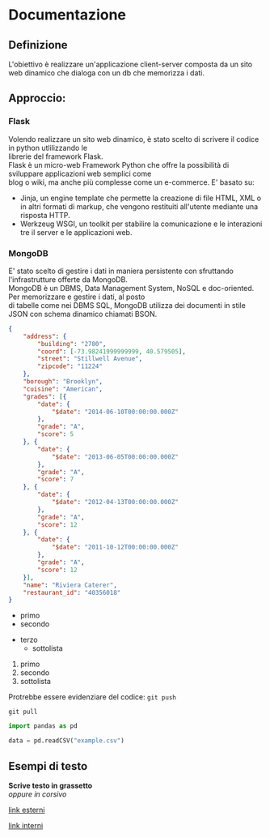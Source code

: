 # Documentazione  
## Definizione  
L'obiettivo è realizzare un'applicazione client-server composta da un sito web dinamico che dialoga con un db che memorizza i dati.  
## Approccio:  
### Flask
Volendo realizzare un sito web dinamico, è stato scelto di scrivere il codice in python utlilizzando le  
librerie del framework Flask.  
Flask è un micro-web Framework Python che offre la possibilità di sviluppare applicazioni web semplici come  
blog o wiki, ma anche più complesse come un e-commerce. E' basato su:  
 - Jinja, un engine template che permette la creazione di file HTML, XML o in altri formati di markup, che  vengono restituiti all'utente mediante una risposta HTTP.  
 - Werkzeug WSGI, un toolkit per stabilire la comunicazione e le interazioni tre il server e le applicazioni web.    
### MongoDB
E' stato scelto di gestire i dati in maniera persistente con sfruttando l'infrastrutture offerte da MongoDB.  
MongoDB è un DBMS, Data Management System, NoSQL e doc-oriented. Per memorizzare e gestire i dati, al posto  
di tabelle come nei DBMS SQL, MongoDB utilizza dei documenti in stile JSON con schema dinamico chiamati BSON.
```JSON
{
    "address": {
        "building": "2780",
        "coord": [-73.98241999999999, 40.579505],
        "street": "Stillwell Avenue",
        "zipcode": "11224"
    },
    "borough": "Brooklyn",
    "cuisine": "American",
    "grades": [{
        "date": {
            "$date": "2014-06-10T00:00:00.000Z"
        },
        "grade": "A",
        "score": 5
    }, {
        "date": {
            "$date": "2013-06-05T00:00:00.000Z"
        },
        "grade": "A",
        "score": 7
    }, {
        "date": {
            "$date": "2012-04-13T00:00:00.000Z"
        },
        "grade": "A",
        "score": 12
    }, {
        "date": {
            "$date": "2011-10-12T00:00:00.000Z"
        },
        "grade": "A",
        "score": 12
    }],
    "name": "Riviera Caterer",
    "restaurant_id": "40356018"
}
```





 - primo
 - secondo
 * terzo
   - sottolista

 1. primo
 2. secondo
   1. sottolista

Protrebbe essere evidenziare del codice: `git push`   
```
git pull
```

```python
import pandas as pd

data = pd.readCSV("example.csv")
```

## Esempi di testo

**Scrive testo in grassetto**  
*oppure in corsivo*

[link esterni](https://www.intranet.enea.it/acl_users/credentials_cookie_auth/require_login?came_from=https%3A//www.intranet.enea.it/)   

[link interni](esempio.md)

